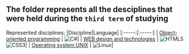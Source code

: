 ## The folder represents all the desciplines that were held during the `third term` of studying <!-- at Igor Sikorsky Kyiv Polytechnic Institute -->

Represented disciplines:
|Discipline|Language|
|:-----:|:-----:|
| [Object-oriented programming](https://github.com/mickzle/KPI_Chores/tree/main/3rd%20term/Object-oriented%20programming) | ![C#](https://img.shields.io/badge/c%23-%23239120.svg?style=for-the-badge&logo=c-sharp&logoColor=white)|
| [WEB design and technologies](https://github.com/mickzle/KPI_Chores/tree/main/3rd%20term/WEB%20design%20and%20technologies) | ![HTML5](https://img.shields.io/badge/html5-%23E34F26.svg?style=for-the-badge&logo=html5&logoColor=white) ![CSS3](https://img.shields.io/badge/css3-%231572B6.svg?style=for-the-badge&logo=css3&logoColor=white)|
| [Operating system UNIX](https://github.com/mickzle/KPI_Chores/tree/main/3rd%20term/Object-oriented%20programming) | ![Linux](https://img.shields.io/badge/Linux-FCC624?style=for-the-badge&logo=linux&logoColor=black)|